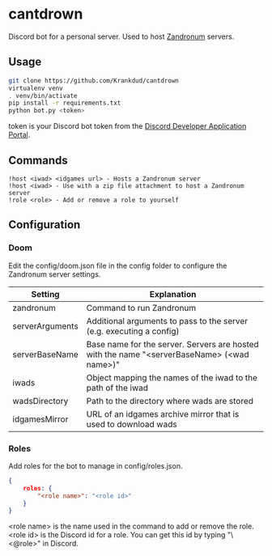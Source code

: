 # cantdrown

Discord bot for a personal server. Used to host [Zandronum](https://wwww.zandronum.com) servers.

## Usage

```bash
git clone https://github.com/Krankdud/cantdrown
virtualenv venv
. venv/bin/activate
pip install -r requirements.txt
python bot.py <token>
```
token is your Discord bot token from the [Discord Developer Application Portal](https://discordapp.com/developers/applications/).

## Commands

```
!host <iwad> <idgames url> - Hosts a Zandronum server
!host <iwad> - Use with a zip file attachment to host a Zandronum server
!role <role> - Add or remove a role to yourself
```

## Configuration

### Doom

Edit the config/doom.json file in the config folder to configure the Zandronum server settings.

Setting | Explanation
------- | -----------
zandronum | Command to run Zandronum
serverArguments | Additional arguments to pass to the server (e.g. executing a config)
serverBaseName | Base name for the server. Servers are hosted with the name "\<serverBaseName\> (\<wad name\>)"
iwads | Object mapping the names of the iwad to the path of the iwad
wadsDirectory | Path to the directory where wads are stored
idgamesMirror | URL of an idgames archive mirror that is used to download wads

### Roles

Add roles for the bot to manage in config/roles.json.

```json
{
    roles: {
        "<role name>": "<role id>"
    }
}
```

\<role name> is the name used in the command to add or remove the role.  
\<role id> is the Discord id for a role. You can get this id by typing "\\\<@role>" in Discord.